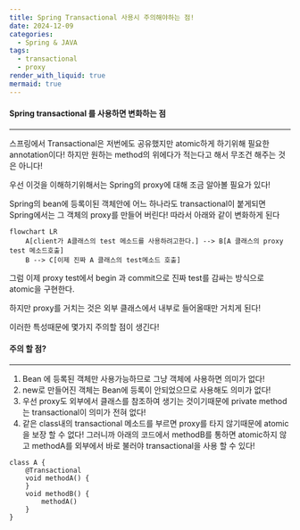 ```yaml
---
title: Spring Transactional 사용시 주의해야하는 점!
date: 2024-12-09
categories:
  - Spring & JAVA
tags:
  - transactional
  - proxy
render_with_liquid: true
mermaid: true
---
```

#### Spring transactional 를 사용하면 변화하는 점
---
스프링에서 Transactional은 저번에도 공유했지만 atomic하게 하기위해 필요한 annotation이다!
하지만 원하는 method의 위에다가 적는다고 해서 무조건 해주는 것은 아니다!

우선 이것을 이해하기위해서는 Spring의 proxy에 대해 조금 알아볼 필요가 있다!

Spring의 bean에 등록이된 객체안에 어느 하나라도 transactional이 붙게되면 Spring에서는 그 객체의 proxy를 만들어 버린다! 따라서 아래와 같이 변화하게 된다

```mermaid
flowchart LR
    A[client가 A클래스의 test 메소드를 사용하려고한다.] --> B[A 클래스의 proxy test 메소드호출]
	B --> C[이제 진짜 A 클래스의 test메소드 호출]
```

그럼 이제 proxy test에서 begin 과 commit으로 진짜 test를 감싸는 방식으로 atomic을 구현한다.

하지만 proxy를 거치는 것은 외부 클래스에서 내부로 들어올때만 거치게 된다!

이러한 특성때문에 몇가지 주의할 점이 생긴다!

#### 주의 할 점?
---
1. Bean 에 등록된 객체만 사용가능하므로 그냥 객체에 사용하면 의미가 없다!
2. new로 만들어진 객체는 Bean에 등록이 안되었으므로 사용해도 의미가 없다!
3.  우선 proxy도 외부에서 클래스를 참조하여 생기는 것이기때문에 private method는 transactional이 의미가 전혀 없다!
4. 같은 class내의 transactional 메소드를 부르면 proxy를 타지 않기때문에 atomic을 보장 할 수 없다! 그러니까 아래의 코드에서 methodB를 통하면 atomic하지 않고 methodA를 외부에서 바로 불러야 transactional을 사용 할 수 있다!


```
class A {
	@Transactional
	void methodA() {
	}
	void methodB() {
		methodA()
	}
}
```